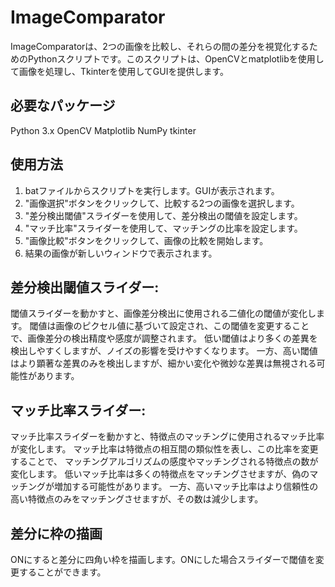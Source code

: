# ImageComparator

ImageComparatorは、2つの画像を比較し、それらの間の差分を視覚化するためのPythonスクリプトです。このスクリプトは、OpenCVとmatplotlibを使用して画像を処理し、Tkinterを使用してGUIを提供します。

## 必要なパッケージ
Python 3.x
OpenCV
Matplotlib
NumPy
tkinter

## 使用方法
1. batファイルからスクリプトを実行します。GUIが表示されます。
2. "画像選択"ボタンをクリックして、比較する2つの画像を選択します。
3. "差分検出閾値"スライダーを使用して、差分検出の閾値を設定します。
4. "マッチ比率"スライダーを使用して、マッチングの比率を設定します。
5. "画像比較"ボタンをクリックして、画像の比較を開始します。
6. 結果の画像が新しいウィンドウで表示されます。

## 差分検出閾値スライダー:
閾値スライダーを動かすと、画像差分検出に使用される二値化の閾値が変化します。
閾値は画像のピクセル値に基づいて設定され、この閾値を変更することで、画像差分の検出精度や感度が調整されます。
低い閾値はより多くの差異を検出しやすくしますが、ノイズの影響を受けやすくなります。
一方、高い閾値はより顕著な差異のみを検出しますが、細かい変化や微妙な差異は無視される可能性があります。

## マッチ比率スライダー:
マッチ比率スライダーを動かすと、特徴点のマッチングに使用されるマッチ比率が変化します。
マッチ比率は特徴点の相互間の類似性を表し、この比率を変更することで、
マッチングアルゴリズムの感度やマッチングされる特徴点の数が変化します。
低いマッチ比率は多くの特徴点をマッチングさせますが、偽のマッチングが増加する可能性があります。
一方、高いマッチ比率はより信頼性の高い特徴点のみをマッチングさせますが、その数は減少します。

## 差分に枠の描画
ONにすると差分に四角い枠を描画します。ONにした場合スライダーで閾値を変更することができます。
